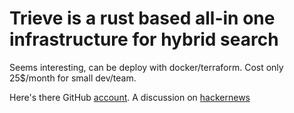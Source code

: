 # Trieve is a rust based all-in one infrastructure for hybrid search

Seems interesting, can be deploy with docker/terraform. Cost only
25$/month for small dev/team.

Here's there GitHub [account](https://github.com/devflowinc/trieve).
A discussion on [hackernews](https://news.ycombinator.com/item?id=39664612)
